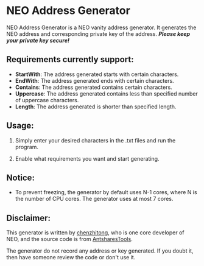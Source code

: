 # NEO Address Generator
NEO Address Generator is a NEO vanity address generator. 
It generates the NEO address and corresponding private key of the address. 
***Please keep your private key secure!***

## Requirements currently support:

* **StartWith**: The address generated starts with certain characters.
* **EndWith**: The address generated ends with certain characters.
* **Contains**: The address generated contains certain characters.
* **Uppercase**: The address generated contains less than specified number of uppercase characters.
* **Length**: The address generated is shorter than specified length.

## Usage:

1. Simply enter your desired characters in the .txt files and run the program. 

2. Enable what requirements you want and start generating.

## Notice:
 
* To prevent freezing, the generator by default uses N-1 cores, where N is the number of CPU cores. 
The generator uses at most 7 cores.

## Disclaimer:

This generator is written by [chenzhitong](https://github.com/chenzhitong), who is one core developer of NEO,
and the source code is from [AntsharesTools](https://github.com/chenzhitong/AntsharesTools).

The generator do not record any address or key generated. 
If you doubt it, then have someone review the code or don't use it.